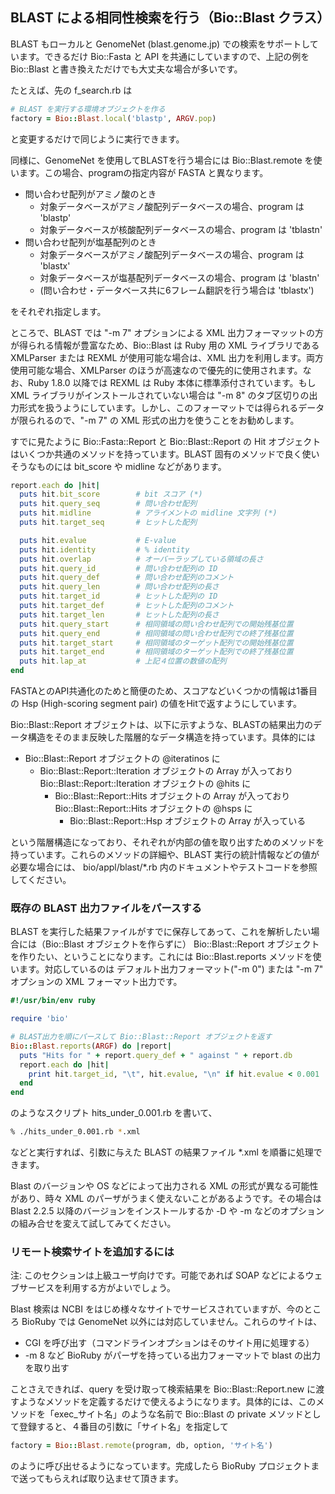 ## BLAST による相同性検索を行う（Bio::Blast クラス）

BLAST もローカルと GenomeNet (blast.genome.jp) での検索をサポートしています。できるだけ Bio::Fasta と API を共通にしていますので、上記の例を Bio::Blast と書き換えただけでも大丈夫な場合が多いです。

たとえば、先の f_search.rb は

```ruby
# BLAST を実行する環境オブジェクトを作る
factory = Bio::Blast.local('blastp', ARGV.pop)
```

と変更するだけで同じように実行できます。

同様に、GenomeNet を使用してBLASTを行う場合には Bio::Blast.remote を使います。この場合、programの指定内容が FASTA と異なります。

* 問い合わせ配列がアミノ酸のとき
   * 対象データベースがアミノ酸配列データベースの場合、program は 'blastp'
   * 対象データベースが核酸配列データベースの場合、program は 'tblastn'
* 問い合わせ配列が塩基配列のとき
   * 対象データベースがアミノ酸配列データベースの場合、program は 'blastx'
   * 対象データベースが塩基配列データベースの場合、program は 'blastn'
   * (問い合わせ・データベース共に6フレーム翻訳を行う場合は 'tblastx')

をそれぞれ指定します。

ところで、BLAST では "-m 7" オプションによる XML 出力フォーマッットの方が得られる情報が豊富なため、Bio::Blast は Ruby 用の XML ライブラリである XMLParser または REXML が使用可能な場合は、XML 出力を利用します。両方使用可能な場合、XMLParser のほうが高速なので優先的に使用されます。なお、Ruby 1.8.0 以降では REXML は Ruby 本体に標準添付されています。もし XML ライブラリがインストールされていない場合は "-m 8" のタブ区切りの出力形式を扱うようにしています。しかし、このフォーマットでは得られるデータが限られるので、"-m 7" の XML 形式の出力を使うことをお勧めします。

すでに見たように Bio::Fasta::Report と Bio::Blast::Report の Hit オブジェクトはいくつか共通のメソッドを持っています。BLAST 固有のメソッドで良く使いそうなものには bit_score や midline などがあります。

```ruby
report.each do |hit|
  puts hit.bit_score        # bit スコア (*)
  puts hit.query_seq        # 問い合わせ配列
  puts hit.midline          # アライメントの midline 文字列 (*)
  puts hit.target_seq       # ヒットした配列

  puts hit.evalue           # E-value
  puts hit.identity         # % identity
  puts hit.overlap          # オーバーラップしている領域の長さ 
  puts hit.query_id         # 問い合わせ配列の ID
  puts hit.query_def        # 問い合わせ配列のコメント
  puts hit.query_len        # 問い合わせ配列の長さ
  puts hit.target_id        # ヒットした配列の ID
  puts hit.target_def       # ヒットした配列のコメント
  puts hit.target_len       # ヒットした配列の長さ
  puts hit.query_start      # 相同領域の問い合わせ配列での開始残基位置
  puts hit.query_end        # 相同領域の問い合わせ配列での終了残基位置
  puts hit.target_start     # 相同領域のターゲット配列での開始残基位置
  puts hit.target_end       # 相同領域のターゲット配列での終了残基位置
  puts hit.lap_at           # 上記４位置の数値の配列
end
```

FASTAとのAPI共通化のためと簡便のため、スコアなどいくつかの情報は1番目の Hsp (High-scoring segment pair) の値をHitで返すようにしています。

Bio::Blast::Report オブジェクトは、以下に示すような、BLASTの結果出力のデータ構造をそのまま反映した階層的なデータ構造を持っています。具体的には

* Bio::Blast::Report オブジェクトの @iteratinos に
   * Bio::Blast::Report::Iteration オブジェクトの Array が入っており Bio::Blast::Report::Iteration オブジェクトの @hits に
      * Bio::Blast::Report::Hits オブジェクトの Array が入っており Bio::Blast::Report::Hits オブジェクトの @hsps に
         * Bio::Blast::Report::Hsp オブジェクトの Array が入っている

という階層構造になっており、それぞれが内部の値を取り出すためのメソッドを持っています。これらのメソッドの詳細や、BLAST 実行の統計情報などの値が必要な場合には、 bio/appl/blast/*.rb 内のドキュメントやテストコードを参照してください。

### 既存の BLAST 出力ファイルをパースする

BLAST を実行した結果ファイルがすでに保存してあって、これを解析したい場合には（Bio::Blast オブジェクトを作らずに） Bio::Blast::Report オブジェクトを作りたい、ということになります。これには Bio::Blast.reports メソッドを使います。対応しているのは デフォルト出力フォーマット("-m 0") または "-m 7" オプションの XML フォーマット出力です。

```ruby
#!/usr/bin/env ruby

require 'bio'

# BLAST出力を順にパースして Bio::Blast::Report オブジェクトを返す
Bio::Blast.reports(ARGF) do |report|
  puts "Hits for " + report.query_def + " against " + report.db
  report.each do |hit|
    print hit.target_id, "\t", hit.evalue, "\n" if hit.evalue < 0.001
  end
end
```

のようなスクリプト hits_under_0.001.rb を書いて、

```sh
% ./hits_under_0.001.rb *.xml
```

などと実行すれば、引数に与えた BLAST の結果ファイル *.xml を順番に処理できます。

Blast のバージョンや OS などによって出力される XML の形式が異なる可能性があり、時々 XML のパーザがうまく使えないことがあるようです。その場合は Blast 2.2.5 以降のバージョンをインストールするか -D や -m などのオプションの組み合せを変えて試してみてください。

### リモート検索サイトを追加するには

注: このセクションは上級ユーザ向けです。可能であれば SOAP などによるウェブサービスを利用する方がよいでしょう。

Blast 検索は NCBI をはじめ様々なサイトでサービスされていますが、今のところ BioRuby では GenomeNet 以外には対応していません。これらのサイトは、

* CGI を呼び出す（コマンドラインオプションはそのサイト用に処理する）
* -m 8 など BioRuby がパーザを持っている出力フォーマットで blast の出力を取り出す

ことさえできれば、query を受け取って検索結果を Bio::Blast::Report.new に渡すようなメソッドを定義するだけで使えるようになります。具体的には、このメソッドを「exec_サイト名」のような名前で Bio::Blast の private メソッドとして登録すると、４番目の引数に「サイト名」を指定して

```ruby
factory = Bio::Blast.remote(program, db, option, 'サイト名')
```

のように呼び出せるようになっています。完成したら BioRuby プロジェクトまで送ってもらえれば取り込ませて頂きます。

